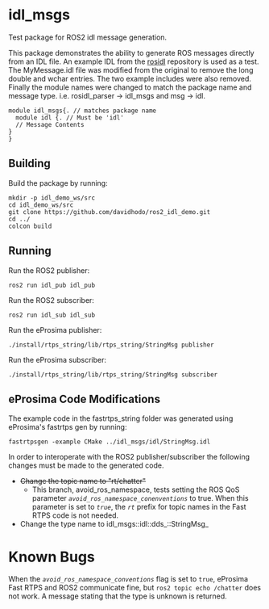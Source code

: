 # idl_msgs

Test package for ROS2 idl message generation.

This package demonstrates the ability to generate ROS messages directly from an IDL file.  An example IDL from the [rosidl](https://github.com/ros2/rosidl/tree/dashing/rosidl_parser) repository is used as a test.  The MyMessage.idl file was modified from the original to remove the long double and wchar entries.  The two example includes were also removed.  Finally the module names were changed to match the package name and message type.  i.e. rosidl\_parser -> idl\_msgs and msg -> idl.

    module idl_msgs{. // matches package name
      module idl {. // Must be 'idl'
      // Message Contents
    }
    }


## Building

Build the package by running:

    mkdir -p idl_demo_ws/src
    cd idl_demo_ws/src
    git clone https://github.com/davidhodo/ros2_idl_demo.git
    cd ../
    colcon build

## Running

Run the ROS2 publisher:

    ros2 run idl_pub idl_pub

Run the ROS2 subscriber:

    ros2 run idl_sub idl_sub

Run the eProsima publisher:

    ./install/rtps_string/lib/rtps_string/StringMsg publisher

Run the eProsima subscriber:

    ./install/rtps_string/lib/rtps_string/StringMsg subscriber

## eProsima Code Modifications

The example code in the fastrtps_string folder was generated using eProsima's fastrtps gen by running:

    fastrtpsgen -example CMake ../idl_msgs/idl/StringMsg.idl

In order to interoperate with the ROS2 publisher/subscriber the following changes must be made to the generated code.

* ~~Change the topic name to "rt/chatter"~~
  * This branch, avoid_ros_namespace, tests setting the ROS QoS parameter *`avoid_ros_namespace_conenventions`* to true. When this parameter is set to *`true`*, the *`rt`* prefix for topic names in the Fast RTPS code is not needed.
* Change the type name to idl_msgs::idl::dds_::StringMsg_

# Known Bugs

When the *`avoid_ros_namespace_conventions`* flag is set to `true`, eProsima Fast RTPS and ROS2 communicate fine, but `ros2 topic echo /chatter` does not work. A message stating that the type is unknown is returned.